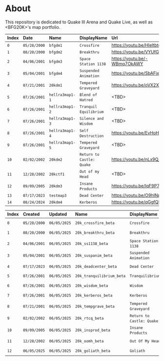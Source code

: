 # About
This repository is dedicated to Quake III Arena and Quake Live, as well as &lt;BFG20K&gt;'s map portfolio.

| Index | Date | Name | DisplayName | Url |
|:------|:-----|:-----|:------------|:----|
|  `0` | `05/28/2000` | `bfgdm1`        | `Crossfire` | https://youtu.be/HIeltbtd1Vc
|  `1` | `08/20/2000` | `bfgdm2`        | `Breakthru` | https://youtu.be/VYUfG0UOMUQ
|  `2` | `04/06/2001` | `bfgdm3`        | `Space Station 1138` | https://youtu.be/-WBmq7OkAWY
|  `3` | `05/04/2001` | `bfgdm4`        | `Suspended Animation` | https://youtu.be/SbAFixO5c1s
|  `4` | `07/21/2001` | `20kdm1`        | `Tempered Graveyard` | https://youtu.be/oVX2Xz2VTCk
|  `5` | `07/26/2001` | `hellra3map1-1` | `Blend of Hatred` | &lt;TBD&gt;
|  `6` | `07/26/2001` | `hellra3map1-2` | `Tranquil Equilibrium` | &lt;TBD&gt;
|  `7` | `07/26/2001` | `hellra3map1-3` | `Silence and Wisdom` | &lt;TBD&gt;
|  `8` | `07/26/2001` | `hellra3map1-4` | `Self Destruction` | https://youtu.be/EvHoHrTeOwA
|  `9` | `07/26/2001` | `hellra3map1-5` | `Tempered Graveyard` | &lt;TBD&gt;
| `10` | `02/02/2002` | `20kdm2`        | `Return to Castle: Quake` | https://youtu.be/nLx9Q_notWY
| `11` | `12/28/2002` | `20kctf1`       | `Out of my Head` | &lt;TBD&gt;
| `12` | `09/09/2005` | `20kdm3`        | `Insane Products` | https://youtu.be/IqF9P7nRDvw
| `13` | `07/17/2023` | `testmap3`      | `Dead Center` | https://youtu.be/O9hINpwO3xA
| `14` | `08/24/2024` | `20kdm4`        | `Kerberos` | https://youtu.be/qGgfQLOyTMQ

[20k_crossfire_beta]: https://github.com/mcc85s/Q3A-Live/blob/main/Portfolio/bfg20k-crossfire.jpg
[20k_breakthru_beta]: https://github.com/mcc85s/Q3A-Live/blob/main/Portfolio/bfg20k-breakthru.jpg
[20k_ss1138_beta]: https://github.com/mcc85s/Q3A-Live/blob/main/Portfolio/bfg20k-spacestation1138.jpg
[20k_suspanim_beta]: https://github.com/mcc85s/Q3A-Live/blob/main/Portfolio/bfg20k-suspendedanimation.jpg
[20k_deadcenter_beta]: https://github.com/mcc85s/Q3A-Live/blob/main/Portfolio/bfg20k-deadcenter.jpg
[20k_tranquilibrium_beta]: https://github.com/mcc85s/Q3A-Live/blob/main/Portfolio/bfg20k-tranquilibrium.jpg
[20k_wisdom_beta]: https://github.com/mcc85s/Q3A-Live/blob/main/Portfolio/bfg20k-wisdom.jpg
[20k_kerberos_beta]: https://github.com/mcc85s/Q3A-Live/blob/main/Portfolio/bfg20k-kerberos.jpg
[20k_tempgrave_beta]: https://github.com/mcc85s/Q3A-Live/blob/main/Portfolio/bfg20k-temperedgraveyard.jpg
[20k_rtcq_beta]: https://github.com/mcc85s/Q3A-Live/blob/main/Portfolio/bfg20k-rtcq.jpg
[20k_insprod_beta]: https://github.com/mcc85s/Q3A-Live/blob/main/Portfolio/bfg20k-insaneproducts.jpg
[20k_oomh_beta]: https://github.com/mcc85s/Q3A-Live/blob/main/Portfolio/bfg20k-outofmyhead.jpg
[20k_goliath_beta]: https://github.com/mcc85s/Q3A-Live/blob/main/Portfolio/bfg20k-goliath.jpg
 
|Index|Created|Updated|Name|DisplayName|Image|Video|
|:-|:-|:-|:-|:-|:-|:-|
|`0`|`05/28/2000`|`06/05/2025`|`20k_crossfire_beta`|`Crossfire`|![20k_crossfire_beta]|https://youtu.be/mWi_hrfcgfs|
|`1`|`08/20/2000`|`06/05/2025`|`20k_breakthru_beta`|`Breakthru`|![20k_breakthru_beta]|https://youtu.be/eSjeo6kY9yc|
|`2`|`04/06/2001`|`06/05/2025`|`20k_ss1138_beta`|`Space Station 1138`|![20k_ss1138_beta]|https://youtu.be/4Lg5vPmpo10|
|`3`|`05/04/2001`|`06/05/2025`|`20k_suspanim_beta`|`Suspended Animation`|![20k_suspanim_beta]|https://youtu.be/vvnRqnjQxNE|
|`4`|`07/17/2023`|`06/05/2025`|`20k_deadcenter_beta`|`Dead Center`|![20k_deadcenter_beta]|https://youtu.be/Z5A-0XGKITk|
|`5`|`07/26/2001`|`06/05/2025`|`20k_tranquilibrium_beta`|`Tranquilibrium`|![20k_tranquilibrium_beta]|https://youtu.be/sGuWSFOXzRc|
|`6`|`07/26/2001`|`06/05/2025`|`20k_wisdom_beta`|`Wisdom`|![20k_wisdom_beta]|https://youtu.be/zXmumbVmkjk|
|`7`|`07/26/2001`|`06/05/2025`|`20k_kerberos_beta`|`Kerberos`|![20k_kerberos_beta]|https://youtu.be/ELWSzQrSDFU|
|`8`|`07/21/2001`|`06/05/2025`|`20k_tempgrave_beta`|`Tempered Graveyard`|![20k_tempgrave_beta]|https://youtu.be/hhjWlM6D58Y|
|`9`|`02/02/2002`|`06/05/2025`|`20k_rtcq_beta`|`Return to Castle: Quake`|![20k_rtcq_beta]|https://youtu.be/CEjYBmqeSsw|
|`10`|`09/09/2005`|`06/05/2025`|`20k_insprod_beta`|`Insane Products`|![20k_insprod_beta]|https://youtu.be/u4IqMQWNeMU|
|`11`|`12/28/2002`|`06/05/2025`|`20k_oomh_beta`|`Out Of My Head`|![20k_oomh_beta]|https://youtu.be/apPEjcEk_4U|
|`12`|`06/05/2025`|`06/05/2025`|`20k_goliath_beta`|`Goliath`|![20k_goliath_beta]|https://youtu.be/nk-gukq5xw4|
